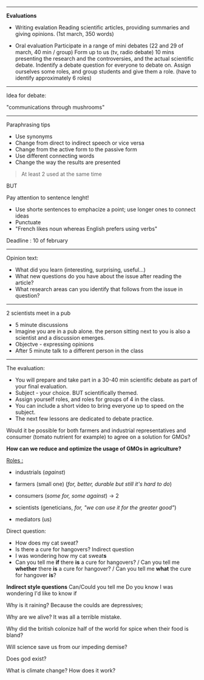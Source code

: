 
___
**Evaluations**

- Writing evalation
Reading scientific articles, providing summaries and giving opinions. (1st march, 350 words)

- Oral evaluation
Participate in a range of mini debates (22 and 29 of march, 40 min / group)
Form up to us (tv, radio debate)
10 mins presenting the research and the controversies, and the actual scientific debate.
Indentify a debate question for everyone to debate on.
Assign ourselves some roles, and group students and give them a role.
(have to identify approximately 6 roles)

___

Idea for debate:

"communications through mushrooms"


___
 Paraphrasing tips
 - Use synonyms
 - Change from direct to indirect speech or vice versa
 - Change from the active form to the passive form
 - Use different connecting words
 - Change the way the results are presented
 > At least 2 used at the same time
 
 BUT

Pay attention to sentence lenght!
- Use shorte sentences to emphacize a point; use longer ones to connect ideas
- Punctuate
- "French likes noun whereas English prefers using verbs"


Deadline : 10 of february


____

Opinion text:
- What did you learn (interesting, surprising, useful...)
- What new questions do you have about the issue after reading the article?
- What research areas can you identify that follows from the issue in question?
____

2 scientists meet in a pub
- 5 minute discussions
- Imagine you are in a pub alone. the person sitting next to you is also a scientist and a discussion emerges.
- Objectve - expressing opinions
- After 5 minute talk to a different person in the class
-----

The evaluation:
- You will prepare and take part in a 30-40 min scientific debate as part of your final evaluation.
- Subject - your choice. BUT scientifically themed.
- Assign yourself roles, and roles for groups of 4 in the class.
- You can include a short video to bring everyone up to speed on the subject.
- The next few lessons are dedicated to debate practice.

Would it be possible for both farmers and industrial representatives and consumer (tomato nutrient for example) to agree on a solution for GMOs?

**How can we reduce and optimize the usage of GMOs in agriculture?**

<u>Roles :</u>
- industrials (*against*)
- farmers (small one) (*for, better, durable but still it's hard to do*)
- consumers (*some for, some against*) -> 2
- scientists (geneticians, *for, "we can use it for the greater good"*)

- mediators (us)



Direct question:
- How does my cat sweat?
- Is there a cure for hangovers?
Indirect question
- I was wondering how my cat sweat**s**
- Can you tell me **if** there **is** a cure for hangovers? / Can you tell me **whether** there **is** a cure for hangover? / Can you tell me **what** the cure for hangover **is**?

**Indirect style questions**
Can/Could you tell me
Do you know
I was wondering
I'd like to know if

Why is it raining?
Because the coulds are depressives;

Why are we alive?
It was all a terrible mistake.

Why did the british colonize half of the world for spice when their food is bland?

Will science save us from our impeding demise?

Does god exist?

What is climate change? How does it work?

